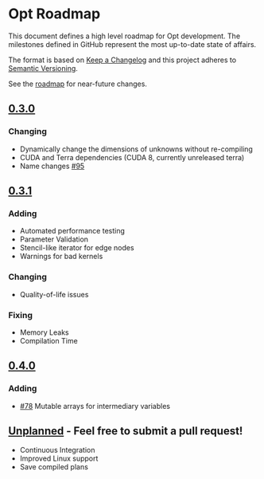 # Opt Roadmap
This document defines a high level roadmap for Opt development. The milestones defined in GitHub represent the most up-to-date state of affairs.

The format is based on [Keep a Changelog](http://keepachangelog.com/en/1.0.0/)
and this project adheres to [Semantic Versioning](http://semver.org/spec/v2.0.0.html).

See the [roadmap](https://github.com/niessner/Opt/blob/master/ROADMAP.md) for near-future changes.

## [0.3.0]
### Changing
- Dynamically change the dimensions of unknowns without re-compiling
- CUDA and Terra dependencies (CUDA 8, currently unreleased terra)
- Name changes [#95](https://github.com/niessner/Opt/issues/95)

## [0.3.1]
### Adding
- Automated performance testing
- Parameter Validation
- Stencil-like iterator for edge nodes
- Warnings for bad kernels

### Changing
- Quality-of-life issues

### Fixing
- Memory Leaks
- Compilation Time

## [0.4.0]
### Adding
- [#78](https://github.com/niessner/Opt/issues/78) Mutable arrays for intermediary variables

## [Unplanned] - Feel free to submit a pull request!
- Continuous Integration
- Improved Linux support
- Save compiled plans

[0.3.0]: https://github.com/niessner/Opt/milestone/3
[0.3.1]: https://github.com/niessner/Opt/milestone/4
[0.4.0]: https://github.com/niessner/Opt/milestone/5
[Unplanned]: https://github.com/niessner/Opt/milestone/6
